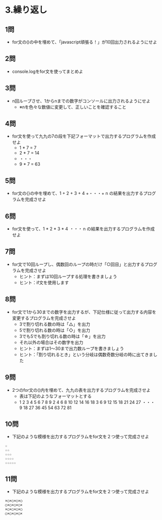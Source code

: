 # 3.繰り返し
## 1問
- for文の()の中を埋めて、「javascript頑張る！」が10回出力されるようにせよ

## 2問
- console.logをfor文を使ってまとめよ

## 3問
- n回ループさせ、1からnまでの数字がコンソールに出力されるようにせよ
  - ※nを色々な数値に変更して、正しいことを確認すること

## 4問
- for文を使って九九の7の段を下記フォーマットで出力するプログラムを作成せよ
  - 1 * 7 = 7
  - 2 * 7 = 14
  - ・・・
  - 9 * 7 = 63

## 5問
- for文の{}の中を埋めて、1 + 2 + 3 + 4 +・・・+ n の結果を出力するプログラムを完成させよ

## 6問
- for文を使って、1 * 2 * 3 * 4 *・・・* n の結果を出力するプログラムを作成せよ

## 7問
- for文で10回ループし、偶数回のループの時だけ「○回目」と出力するプログラムを完成させよ
  - ヒント：まずは10回ループする処理を書きましょう
  - ヒント：if文を使用します

## 8問
- for文で1から30までの数字を出力するが、下記仕様に従って出力する内容を変更するプログラムを完成させよ
  - 3で割り切れる数の時は「△」を出力
  - 5で割り切れる数の時は「◇」を出力
  - 3でも5でも割り切れる数の時は「☆」を出力
  - それ以外の場合はその数字を出力
  - ヒント：まずは1～30まで出力数ループを書きましょう
  - ヒント：「割り切れるとき」という分岐は偶数奇数分岐の時に出てきました

## 9問
- 2つのfor文の()内を埋めて、九九の表を出力するプログラムを完成させよ
  - 表は下記のようなフォーマットとする
  - 1 2 3 4 5 6 7 8 9
    2 4 6 8 10 12 14 16 18
    3 6 9 12 15 18 21 24 27
    ・・・
    9 18 27 36 45 54 63 72 81

## 10問
- 下記のような模様を出力するプログラムをfor文を２つ使って完成させよ
```
☆
☆☆
☆☆☆
☆☆☆☆
☆☆☆☆☆
```

## 11問
- 下記のような模様を出力するプログラムをfor文を２つ使って完成させよ
```
×○×○×○×○
○×○×○×○×
×○×○×○×○
○×○×○×○×
```